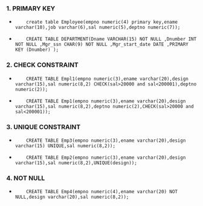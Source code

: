 ### 1. PRIMARY KEY

-         create table Employee(empno numeric(4) primary key,ename varchar(10),job varchar(6),sal numeric(5),deptno numeric(7));
        
-         CREATE TABLE DEPARTMENT(Dname VARCHAR(15) NOT NULL ,Dnumber INT NOT NULL ,Mgr_ssn CHAR(9) NOT NULL ,Mgr_start_date DATE ,PRIMARY KEY (Dnumber) );

### 2. CHECK CONSTRAINT

-         CREATE TABLE Empl1(empno numeric(3),ename varchar(20),design varchar(15),sal numeric(8,2) CHECK(sal>20000 and sal<200001),deptno numeric(2));
-         CREATE TABLE Emp1(empno numeric(3),ename varchar(20),design varchar(15),sal numeric(8,2),deptno numeric(2),CHECK(sal>20000 and sal<200001));

### 3. UNIQUE CONSTRAINT

-         CREATE TABLE Emp3(empno numeric(3),ename varchar(20),design varchar(15) UNIQUE,sal numeric(8,2));
-         CREATE TABLE Emp2(empno numeric(3),ename varchar(20),design varchar(15),sal numeric(8,2),UNIQUE(design));

### 4. NOT NULL

-         CREATE TABLE Emp4(empno numeric(4),ename varchar(20) NOT NULL,design varchar(20),sal numeric(8,2));

